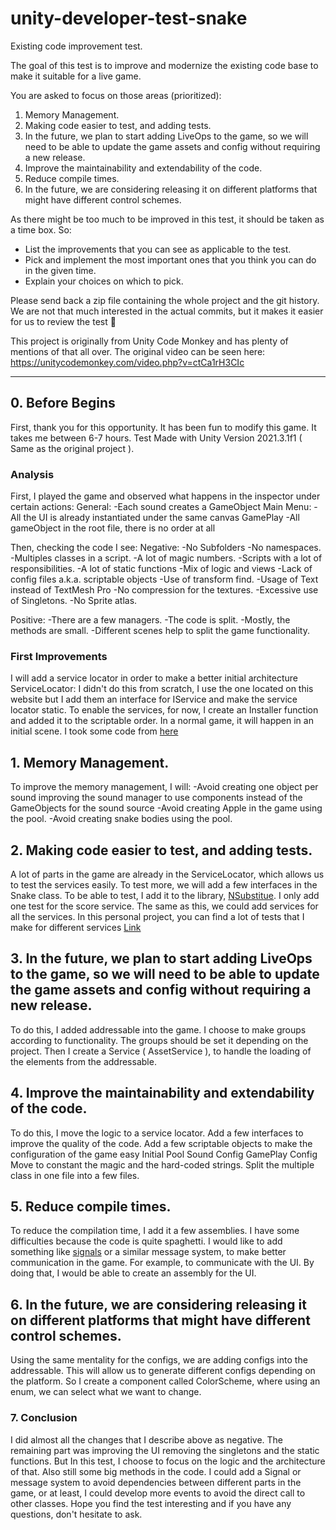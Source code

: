 # unity-developer-test-snake

Existing code improvement test.

The goal of this test is to improve and modernize the existing code base to make it suitable for a live game.

You are asked to focus on those areas (prioritized):
1. Memory Management.
2. Making code easier to test, and adding tests.
3. In the future, we plan to start adding LiveOps to the game, so we will need to be able to update the game assets and config without requiring a new release.
4. Improve the maintainability and extendability of the code.
5. Reduce compile times.
6. In the future, we are considering releasing it on different platforms that might have different control schemes.

As there might be too much to be improved in this test, it should be taken as a time box. So:

- List the improvements that you can see as applicable to the test.
- Pick and implement the most important ones that you think you can do in the given time.
- Explain your choices on which to pick.


Please send back a zip file containing the whole project and the git history. We are not that much interested in the actual commits, but it makes it easier for us to review the test 🙂

This project is originally from Unity Code Monkey and has plenty of mentions of that all over. The original video can be seen here:
https://unitycodemonkey.com/video.php?v=ctCa1rH3CIc

----------------------------------------------------------------

## 0. Before Begins
First, thank you for this opportunity. It has been fun to modify this game. It takes me between 6-7 hours.
Test Made with Unity Version 2021.3.1f1 ( Same as the original project ).

### Analysis
First, I played the game and observed what happens in the inspector under certain actions:
General:
	-Each sound creates a GameObject
Main Menu:
	-All the UI is already instantiated under the same canvas
GamePlay
	-All gameObject in the root file, there is no order at all

Then, checking the code I see:
Negative:
  -No Subfolders
  -No namespaces.
  -Multiples classes in a script.
  -A lot of magic numbers.
  -Scripts with a lot of responsibilities.
  -A lot of static functions
  -Mix of logic and views
  -Lack of config files a.k.a. scriptable objects
  -Use of transform find.
  -Usage of Text instead of TextMesh Pro
  -No compression for the textures.
  -Excessive use of Singletons.
  -No Sprite atlas.

Positive:
  -There are a few managers.
  -The code is split.
  -Mostly, the methods are small.
  -Different scenes help to split the game functionality.

### First Improvements
I will add a service locator in order to make a better initial architecture
ServiceLocator: I didn't do this from scratch, I use the one located on this website but I add them an interface for IService and make the service locator static. 
To enable the services, for now, I create an Installer function and added it to the scriptable order. In a normal game, it will happen in an initial scene. I took some code from [here](https://thepowerups-learning.com/patrones-de-diseno-service-locator/)

## 1. Memory Management.
To improve the memory management, I will:
		-Avoid creating one object per sound improving the sound manager to use components instead of the GameObjects for the sound source
		-Avoid creating Apple in the game using the pool.
		-Avoid creating snake bodies using the pool.

## 2. Making code easier to test, and adding tests.
A lot of parts in the game are already in the ServiceLocator, which allows us to test the services easily.
To test more, we will add a few interfaces in the Snake class.
To be able to test, I add it to the library, [NSubstitue](https://nsubstitute.github.io/).
I only add one test for the score service. The same as this, we could add services for all the services.
In this personal project, you can find a lot of tests that I make for different services [Link](https://github.com/NornaGamesTeam/Urd/tree/develop/UdrProject/Assets/UrdPackage/Tests)

## 3. In the future, we plan to start adding LiveOps to the game, so we will need to be able to update the game assets and config without requiring a new release.
To do this, I added addressable into the game. I choose to make groups according to functionality. The groups should be set it depending on the project. Then I create a Service ( AssetService ), to handle the loading of the elements from the addressable.

## 4. Improve the maintainability and extendability of the code.
To do this, I move the logic to a service locator.
	Add a few interfaces to improve the quality of the code.
	Add a few scriptable objects to make the configuration of the game easy
		Initial Pool
		Sound Config
		GamePlay Config
	Move to constant the magic and the hard-coded strings.
	Split the multiple class in one file into a few files.

## 5. Reduce compile times.
To reduce the compilation time, I add it a few assemblies. I have some difficulties because the code is quite spaghetti. I would like to add something like [signals](https://github.com/yankooliveira/signals) or a similar message system, to make better communication in the game. For example, to communicate with the UI. By doing that, I would be able to create an assembly for the UI.
	
## 6. In the future, we are considering releasing it on different platforms that might have different control schemes.
Using the same mentality for the configs, we are adding configs into the addressable. This will allow us to generate different configs depending on the platform. So I create a component called ColorScheme, where using an enum, we can select what we want to change.
	
### 7. Conclusion
I did almost all the changes that I describe above as negative. 
The remaining part was improving the UI removing the singletons and the static functions. But In this test, I choose to focus on the logic and the architecture of that.
Also still some big methods in the code.
I could add a Signal or message system to avoid dependencies between different parts in the game, or at least, I could develop more events to avoid the direct call to other classes.
Hope you find the test interesting and if you have any questions, don't hesitate to ask.
